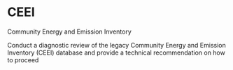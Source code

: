 # CEEI
Community Energy and Emission Inventory

Conduct a diagnostic review of the legacy Community Energy and Emission Inventory (CEEI) database and provide a technical recommendation on how to proceed
